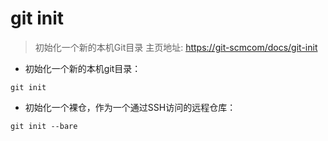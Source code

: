 # git init

> 初始化一个新的本机Git目录
> 主页地址: <https://git-scmcom/docs/git-init>

- 初始化一个新的本机git目录：

`git init`

- 初始化一个裸仓，作为一个通过SSH访问的远程仓库：

`git init --bare`

[#]: contributors: ([仁杰]，[李峰]，[Justice])
